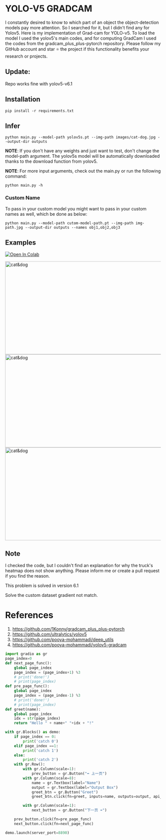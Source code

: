 # YOLO-V5 GRADCAM

I constantly desired to know to which part of an object the object-detection models pay more attention. So I searched for it, but I didn't find any for Yolov5.
Here is my implementation of Grad-cam for YOLO-v5. To load the model I used the yolov5's main codes, and for computing GradCam I used the codes from the gradcam_plus_plus-pytorch repository.
Please follow my GitHub account and star ⭐ the project if this functionality benefits your research or projects.

## Update:
Repo works fine with yolov5-v6.1


## Installation
`pip install -r requirements.txt`

## Infer
`python main.py --model-path yolov5s.pt --img-path images/cat-dog.jpg --output-dir outputs`

**NOTE**: If you don't have any weights and just want to test, don't change the model-path argument. The yolov5s model will be automatically downloaded thanks to the download function from yolov5. 

**NOTE**: For more input arguments, check out the main.py or run the following command:

```python main.py -h```

### Custom Name
To pass in your custom model you might want to pass in your custom names as well, which be done as below:
```
python main.py --model-path cutom-model-path.pt --img-path img-path.jpg --output-dir outputs --names obj1,obj2,obj3 
```
## Examples
[![Open In Colab](https://colab.research.google.com/assets/colab-badge.svg)](https://colab.research.google.com/github/pooya-mohammadi/yolov5-gradcam/blob/master/main.ipynb)

<img src="https://raw.githubusercontent.com/pooya-mohammadi/yolov5-gradcam/master/outputs/eagle-res.jpg" alt="cat&dog" height="300" width="1200">
<img src="https://raw.githubusercontent.com/pooya-mohammadi/yolov5-gradcam/master/outputs/cat-dog-res.jpg" alt="cat&dog" height="300" width="1200">
<img src="https://raw.githubusercontent.com/pooya-mohammadi/yolov5-gradcam/master/outputs/dog-res.jpg" alt="cat&dog" height="300" width="1200">

## Note
I checked the code, but I couldn't find an explanation for why the truck's heatmap does not show anything. Please inform me or create a pull request if you find the reason.

This problem is solved in version 6.1

Solve the custom dataset gradient not match.

# References
1. https://github.com/1Konny/gradcam_plus_plus-pytorch
2. https://github.com/ultralytics/yolov5
3. https://github.com/pooya-mohammadi/deep_utils
4. https://github.com/pooya-mohammadi/yolov5-gradcam
```python
import gradio as gr
page_index=0
def next_page_func():
    global page_index
    page_index = (page_index+1) %3
    # print('done!')
    # print(page_index)
def pre_page_func():
    global page_index
    page_index = (page_index-1) %3
    # print('done!')
    # print(page_index)
def greet(name):
    global page_index
    idx = str(page_index)
    return "Hello " + name+" "+idx + "!"

with gr.Blocks() as demo:
    if page_index == 0:
        print('catch 0')
    elif page_index ==1:
        print('catch 1')
    else:
        print('catch 2')
    with gr.Row():
        with gr.Column(scale=1):
            prev_button = gr.Button("⬅️ 上一页")
        with gr.Column(scale=8):
            name = gr.Textbox(label="Name")
            output = gr.Textbox(label="Output Box")
            greet_btn = gr.Button("Greet")
            greet_btn.click(fn=greet, inputs=name, outputs=output, api_name="greet")

        with gr.Column(scale=1):
            next_button = gr.Button("下一页 ➡️")

    prev_button.click(fn=pre_page_func)
    next_button.click(fn=next_page_func)

demo.launch(server_port=8890)
